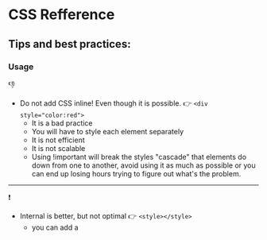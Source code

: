 # CSS Refference

## Tips and best practices:

### Usage

:-1:

* Do not add CSS inline! Even though it is possible. :point_right: ```<div style="color:red">```
    * It is a bad practice 
    * You will have to style each element separately
    * It is not efficient
    * It is not scalable
    * Using !important will break the styles "cascade" that elements do down from one to another, avoid using it as much as possible or you can end up losing hours trying to   figure out what's the problem.


**************************

:exclamation:

* Internal is better, but not optimal :point_right: ```<style></style>```
    * you can add a <style> tag to the HTML where the elements will be styled, but it can only be used in one file
    * which will make the the file larger

**************************

:thumbsup:

* External is the Best :point_right: ``` <link href="style.css"> ```
    * Keeps the styles separate from HTML
    * Improve readability and reusability
    * Using ID instead of classes where it makes sense, it's a faster way for the browser to access DOM elements
    * Use the browser inspector to "debug" your CSS, is easier to understand the hierarchy and identify what could be impacting
    * Use preprocessors to help optimize your CSS, carefull with spacing between selectors and between properties
    * Partition your CSS to make it more manageable and better readable. Each CSS file could be broken into logical components like header.css, footer.css, etc
    * Use good description for your selectors, make clear what your components are on the page. e.g: "header-left," "content-title," or "content-date"
    * Make some small comments in your CSS to understand how each style is related to another and what color scheme applies to which components
    * In case it's necessary to change something on a bigger project or that comes from a framework, create an .css file that explicitly overrides the element, add some comments to for better readability. 


#### Don't forget that CSS is read from top to bottom, so the order metters, e.g. 

In this example the last line will override all the other border attributes:
```
p {
    border-top: 5px solid blue;
    border-right: 2px dotted green;
    border-bottom: 5px dashed red;
    border-left: 2px dotted green;
    border: 3px solid green;
}
```

#### There are several ways for setting properties: 
```
p {
    padding-top: 10px;
    padding-right: 20px;
    padding-bottom: 10px;
    padding-left: 20px;

        /* OR defining the values started by the top and following clockwise */
    padding: 10px 20px 10px 20px;

       /* OR defininig the top and bottom as 10px and the left and right as 20px*/
    padding: 10px 20px;

       /* OR when the element has the same padding all around*/
    padding: 20px;
}
```

#### The box model properties:
* padding: used to generate space around an element's content, inside of any defined borders.  
* border: allow you to specify the style, width, and color of an element's border.  
* margin: used to create space around elements, outside of any defined borders.  
* content: the element itself.

![](./readme/img/element_attributes_1.png)


**************************

### Selector diagram:

![](./readme/img/css_selector_diag.png)

**************************

### Colors and Fonts:

#### how you can define the color of your HTML elements:

* HTML color names: e.g. red, blue, yellow, etc.
* Hexadecimal: ```#FF652F```
    * when code has the same number repeated 6 times ->  #333 is the same as #333333
* rgb/rgba
    * red, green, blue -> ```rgb(255, 202, 47)``` 
    * red, green, blue, alpha(defines the transparency of the image) -> ```rgba(255, 101, 47, 1)```
    * A good resource to pick the right [color](https://htmlcolorcodes.com/)
    * A good resource to pick some beautiful [color combinations](https://www.canva.com/learn/100-color-combinations/)

#### Web Safe Fonts:  
The font-family property should hold several font names as a "fallback" system, to ensure maximum compatibility between browsers/operating systems. If the browser does not support the first font, it tries the next font.  

Start with the font you want, and end with a generic family, to let the browser pick a similar font in the generic family, if no other fonts are available:  

* works in all browsers, eg:. Arial, Helvetica, Times Nem Roman, Verdana  
* ```font-family: Arial, Helvetica, sans-serif``` -> to ensure a fallback of the fonts, in case one of them is not available.  

**************************

### Units and measurement:  
* Absolute units : physical units of lenght eg:. ```px```; Absolute length units approximate the actual measurement on a screen  
* Relative units, are relative to another length value eg:. ```em``` is based on the size of an element's font -> if the font size is 16px then 1em would equal 16px. 0.5em would equal to 8px.

#### Absolute Lengths:  
Unit| Description
-------------------|------------------------------------------------
cm  |centimeters
mm  |millimeters
in  |inches (1in = 96px = 2.54cm)
px *|pixels (1px = 1/96th of 1in)
pt  |points (1pt = 1/72 of 1in)
pc  |picas (1pc = 12 pt)

#### Relative Lengths:  
Unit| Description
-------------------|-------------------------------------------------------------------------
em  |Relative to the font-size of the element (2em means 2 times the size of the current font)	
ex  |Relative to the x-height of the current font (rarely used)	
ch  |Relative to the width of the "0" (zero)	
rem |Relative to font-size of the root element	
vw  |Relative to 1% of the width of the viewport*	
vh  |Relative to 1% of the height of the viewport*	
vmin|Relative to 1% of viewport's* smaller dimension	
vmax|Relative to 1% of viewport's* larger dimension	
%	|Relative to the parent element


### identifiyng the element on it's respective CSS file:

* id : starts with ```#``` ->  indicates that that element is being used only one time (it is unique at your page)
```
    #mainHeader {
        ....
    }
```

* class: starts with ```.``` ->  indicates that that element is being used multiple times in different places at your page.
```
    .container {
        ....
    }
```



# Ensuring responsiveness

It is called responsive web design when you use CSS and HTML to resize, hide, shrink, enlarge, or move the content to make it look good on any screen.

* Responsive web design makes your web page look good on all devices.
* Responsive web design uses only HTML and CSS.
* Responsive web design is not a program or a JavaScript.

* Tools to ensure responsiveness:

 **Viewport:**  
 A meta viewport tag gives the browser instructions on how to control the page's dimensions and scaling.  
 Using the meta viewport value width=device-width instructs the page to match the screen's width in device-independent pixels.  

 **Grid View:**  
 The Grid View devide the page space into columns, making easier to distribute the elements on the page.  
 A responsive grid-view often has 12 columns, and has a total width of 100%, and will shrink and expand as you resize the browser window.  

 **Media Queries:**  
 Media query is a CSS technique introduced in CSS3.  
 It uses the @media rule to include a block of CSS properties only if a certain condition is true, for instance, if the screen size is smaller than 400px.  

 **Width:**  
 If the width property is set to a percentage and the height is set to "auto", the element will be responsive and scale up and down, it is useful for instance to scale   
 an image or video on the scree.  

 
# [Reset style sheet](https://en.wikipedia.org/wiki/Reset_style_sheet)

* A reset stylesheet (or CSS reset) is a collection of CSS rules used to clear the formatting of HTML elements.

## Notable reset style sheets

* [Eric A. Meyer's CSS Reset](https://meyerweb.com/eric/tools/css/reset/)
* [Normalize.css](http://necolas.github.io/normalize.css/)

*****************
# UI Patterns:  

* Google: [Material Design](https://material.io/design)
* Apple: [Human Interface Guidelines](https://developer.apple.com/design/human-interface-guidelines/)
* Twitter: [Bootstrap](https://getbootstrap.com/)
* Design Patterns Libraries for mobile: [Mobbin](https://mobbin.design/)

# Style Guides:  

* [Toyota](https://www.toyota.com/brandguidelines/)
* [Uber](https://www.uber.com/de/de/careers/design/)
* [AirBnb](https://airbnb.design/)

# Useful tools:  

* [Chrome DevTools](https://developers.google.com/web/tools/chrome-devtools)